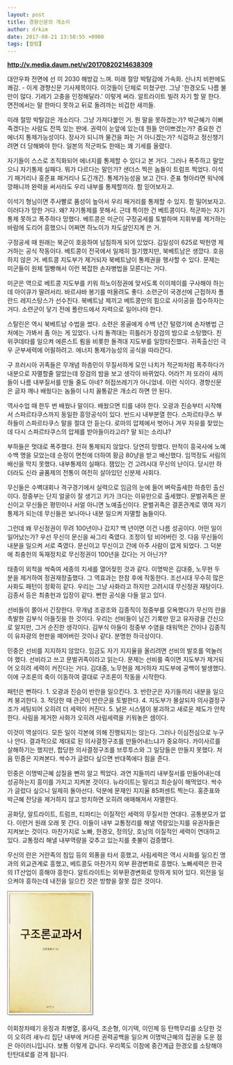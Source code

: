 ```yaml
---
layout: post
title: 경향신문의 개소리
author: drkim
date: 2017-08-21 13:58:55 +0900
tags: [컬럼]
---
```


**http://v.media.daum.net/v/20170820214638309**

  


대안우파 전면에 선 미 2030 해방감 느껴. 미래 절망 박탈감에 가속화. 신나치 비판에도 쾌감. - 이게 경향신문 기사제목이다. 이것들이 단체로 미쳤구만. 그냥 '한경오도 나름 불만이 많다. 기레기 고충을 인정해달라.' 이렇게 써라. 알트라이트 빌려 자기 할 말 한다. 면전에서는 말 한마디 못하고 뒤로 돌려까는 비겁한 새끼들.

  


미래 절망 박탈감은 개소리다. 그냥 가져다붙인 거. 뭔 말을 못하겠는가? 박근혜가 이뻐 죽겠다는 사람도 잔뜩 있는 판에. 권력이 눈앞에 있는데 뭔들 안이쁘겠는가? 중요한 건 에너지 통제가능성이다. 장사가 되니까 물건을 파는 거 아니겠는가? 식겁하고 정신챙기려면 더 당해봐야 한다. 일본의 적군파도 한때는 꽤 기세를 올렸다. 

  


자기들이 스스로 조직화되어 에너지를 통제할 수 있다고 본 거다. 그러나 폭주하고 말았으니 자기통제 실패다. 뭐가 다르다는 말인가? 샌더스 찍은 놈들이 트럼프 찍었다. 이석기 패거리나 홍준표 패거리나 도긴개긴. 통제가능성을 보고 간다. 준표 형아라면 워낙에 깡패니까 완력을 써서라도 우리 내부를 통제할끼라. 함 믿어보자고. 

  


이석기 형님이면 주사빨로 품성이 높아서 우리 패거리를 통제할 수 있지. 함 밀어보자고. 이러다가 망한 거다. 왜? 자기통제를 못해서. 근데 특이한 건 베트콩이다. 적군파는 자기통제 못하고 폭주하다 망했다. 베트콩은 미군이 구정공세를 토벌하며 지휘부를 제거하는 바람에 도리어 흥했으니 어쩌면 하노이가 차도살인지계 쓴 거.

  


구정공세 때 원래는 북군이 호응하여 남침하게 되어 있었다. 김일성이 625로 박헌영 제거하는 공식 작동이다. 베트콩이 전국에서 일제히 궐기했지만, 북베트남은 생깠다. 호응하지 않은 거. 베트콩 지도부가 제거되자 북베트남이 통제권을 행사할 수 있다. 문제는 미군들이 원체 띨빵해서 이런 복잡한 손자병법을 모른다는 거다. 

  


미군은 역으로 베트콩 지도부를 키워 하노이정권에 맞서도록 이이제이를 구사해야 하는데 아이큐가 딸려서리. 바르샤바 봉기를 떠올려도 좋다. 소련군이 국경선에 근접하자 폴란드 레지스탕스가 선수친다. 북베트남 제끼고 베트콩만의 힘으로 사이공을 접수하자는 거다. 소련군이 닿기 전에 폴란드에서 자력으로 일어나야 한다.

  


스탈린은 역시 북베트남 수법을 썼다. 소련은 몽골에게 수백 년간 털렸기에 손자병법 근처에는 가봐서 좀 아는 게 있었다. 나치 돌격대는 히틀러가 장검의 밤으로 소탕했다. 친위쿠데타를 일으켜 에른스트 룀을 비롯한 돌격대 지도부를 일망타진했다. 귀족출신인 극우 군부세력에 어필하려고. 에너지 통제가능성의 공식을 따라간다. 

  


구 프러시아 귀족들은 무개념 하층민이 무질서하게 모인 나치가 적군파처럼 폭주하다가 내분으로 자멸할줄 알았는데 장검의 밤을 보고 생각이 바뀌었다. 어라?! 저 또라이 새끼들이 나름 내부질서를 만들 줄도 아네? 허접쓰레기가 아니었네. 이런 식이다. 경향신문은 글자 깨나 배웠다는 놈들이 나치 꼴통같은 개소리 하면 안 된다. 

  


역사수업 때 한두 번 배웠나 말이다. 배웠으면 티를 내야 한다. 오광과 진승부터 시작해서 스파르타쿠스까지 동일한 흥망공식이 있다. 반드시 내부분열 한다. 스파르타쿠스 부하들이 스파르타쿠스 말을 절대 안 듣는다. 로마의 압제에서 벗어나 겨우 자유를 찾았는데 다시 스파르타쿠스의 압제를 받아들이라고라? 말 되는 소리냐? 

  


부하들은 멋대로 폭주했다. 전혀 통제되지 않았다. 당연히 망했다. 만적이 흥국사에 노예 수백 명을 모았는데 순정이 면천에 더하여 황금 80냥을 받고 배신했다. 임꺽정도 서림의 배신을 막지 못했다. 내부통제의 실패다. 잼있는 건 고려시대 무신의 난이다. 당시만 하더라도 신라 골품제의 전통이 여전히 살아있던 신분제 사회다.

  


무신들은 수벽대회나 격구경기에서 실력으로 임금의 눈에 들어 벼락출세한 하층민 출신이다. 정중부는 단지 얼굴이 잘 생기고 키가 크다는 이유만으로 출세했다. 문벌귀족은 문신이고 무신들은 평민이나 서얼 아니면 노예출신이다. 문벌귀족은 결혼관계로 엮여 자기통제가 되는데 무신들은 보나마나 내분 일으켜 자멸할 놈들이다. 

  


그런데 왜 무신정권이 무려 100년이나 갔지? 백 년이면 이건 나름 성공이다. 어떤 일이 일어났는가? 우선 무신이 문신을 싸그리 죽였다. 조정이 텅 비어버린 것. 다음 무신들이 내분을 일으켜 서로 죽였다. 문신이고 무신이고 간에 아주 사람이 없게 되었다. 그 덕분에 최충헌의 독재정치로 무신정권이 100년을 갔다는 거 아닌가? 

  


태종이 외척을 싹죽여 세종의 치세를 열어젖힌 것과 같다. 이명박은 김대중, 노무현 두 분을 제거하여 정권재창출했다. 그 역효과는 한참 후에 작동한다. 조선시대 무수히 많은 사화도 패턴이 정확히 같다. 우리는 그냥 사화라고 하지만 고려시대 무신정권 재탕이다. 김종서 등은 최충헌과 입장이 같다. 뻔한 공식을 다들 알고 있다. 

  


선비들이 쫄아서 긴장한다. 무개념 조광조와 김종직이 정중부를 모욕했다가 무신의 란을 촉발한 김부식 아들짓을 한 것이다. 우리는 선비들이 남긴 기록만 믿고 유자광을 간신으로 알지만, 그거 순진한 생각이다. 김부식 아들이 정중부 수염을 태워먹은 건이나 김종직이 유자광의 현판을 떼어버린 것이나 같다. 분명한 하극상이다.

  


민중은 선비를 지지하지 않았다. 임금도 자기 지지율을 올리려면 선비의 발호를 억눌러야 했다. 선비라고 쓰고 문벌귀족이라고 읽는다. 문제는 선비를 죽이면 지도부가 제거되어 오히려 세력이 커진다는 거다. 김대중, 노무현을 제거하자 지도부에 공백이 발생했다. 이에 구조론의 축이 이동하여 결대로 구조론이 작동을 시작한다.

  


패턴은 뻔하다. 1. 오광과 진승이 반란을 일으킨다. 3. 반란군은 자기들끼리 내분을 일으켜 붕괴한다. 3. 적당한 때 관군이 반란군을 토벌한다. 4. 지도부가 몰살되자 의사결정구조가 세팅되어 오히려 더 세력이 커진다. 5. 낡은 시스템이 붕괴하고 새로운 제도가 안착한다. 사림을 제거한 사화가 오히려 사림세력을 키워놓은 셈이다.

  


이것이 역설이다. 모든 일이 각본에 의해 진행되지는 않는다. 그러나 이심전심으로 누구나 안다. 결과적으로 제대로 된 의사결정구조를 만들어내느냐가 중요하다. 카이사르를 살해하기는 했지만, 합당한 의사결정구조를 브루투스와 그 일당들은 만들지 못했다. 처음 민중은 지켜본다. 싹수가 글렀다 싶으면 반대쪽에다 힘을 준다. 

  


민중은 이명박근혜 삽질을 뻔히 알고 찍었다. 과연 지들끼리 내부질서를 만들어내는데 성공하는지 흥미를 가지고 지켜본 것이다. 뉴라이트는 말리고 최순실이 해먹었다. 싹수가 글렀다 싶으니 일제히 돌아선다. 덕분에 문재인 지지율 85퍼센트 찍는다. 홍준표와 박근혜 잔당을 제거하지 않고 방치하면 오히려 애매해져서 자멸한다. 

  


공화당, 알트라이트, 트럼프, 티파티는 이질적인 세력의 무질서한 연대다. 공통분모가 없다. 이런거 원래 오래 못 간다. 이들이 내부 교통정리를 해낼 역량있는지를 유권자들은 지켜보는 것이다. 마찬가지로 노빠, 한경오, 정의당, 호남의 이질적인 세력이 연대하고 있다. 교통정리 해낼 내부역량을 갖추고 있는지를 촛불이 검증했다.

  


무신의 란은 거란족의 침입 등의 외풍을 타서 흥했고, 사림세력은 역시 사화를 일으킨 명과의 외교관계로 흥했고, 베트콩도 마찬가지 외부 환경변화로 흥했다. 노빠세력은 한국의 IT산업이 흥해야 흥한다. 알트라이트는 외부환경변화로 망하게 되어 있다. 외전을 일으켜야 흥하는데 내전을 일으킨 것은 방향을 잘못 잡은 것이다.

  





![](/files/attach/images/199/409/877/0.jpg) 

  


이회창차떼기 응징과 최병열, 홍사덕, 조순형, 이기택, 이인제 등 탄핵무리를 소당한 것이 오히려 새누리 집단 내부에 커다른 권력공백을 일으켜 이명박근혜의 집권을 도운 점은 아이러니입니다. 보통 이렇게 갑니다. 우리쪽도 이참에 중간계급 한경오를 소탕해야 탄탄대로를 걷게 됩니다.